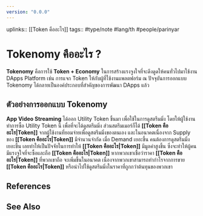 ```yaml
---
version: "0.0.0"
---
```

uplinks:: [[Token คืออะไร]]
tags:: #type/note #lang/th #people/parinyar 
# Tokenomy คืออะไร ?
**Tokenomy** คือการใช้ **Token + Economy** ในการสร้างแรงจูงใจที่จะดึงดูดให้คนทั่วไปมาใช้งาน DApps Platform เช่น การแจก Token ให้กับผู้ที่ใช้งานแพลตฟอร์ม ณ ปัจจุบันการออกแบบ Tokenomy ได้กลายเป็นองค์ประกอบที่สำคัญของการพัฒนา DApps แล้ว
 
## ตัวอย่างการออกแบบ Tokenomy
**App Video Streaming** ได้ออก Utility Token ขึ้นมา เพื่อใช้ในการดูสตรีมมิ่ง โดยให้ผู้ใช้งานทำการซื้อ Utility Token นี้ เพื่อที่จะได้ดูสตรีมมิ่ง ส่วนสตรีมเมอร์ก็ได้ **[[Token คืออะไร|Token]]** จากผู้ใช้งานที่ยอมจ่ายเพื่อดูสตรีมมิ่งของตนเอง และในอนาคตเนื่องจาก Supply ของ **[[Token คืออะไร|Token]]** มีจำนวนจำกัด เมื่อ Demand เยอะขึ้น คนต้องการดูสตรีมมิ่งเยอะขึ้น เลยทำให้เป็นปัจจัยในการทำให้ **[[Token คืออะไร|Token]]** มีมูลค่าสูงขึ้น ซึ่งจะทำให้ผู้คนมีแรงจูใจที่จะซื้อและถือ **[[Token คืออะไร|Token]]** หากพวกเขาเชื่อว่าราคา **[[Token คืออะไร|Token]]** ที่พวกเขาถือ จะเพิ่มขึ้นในอนาคต เนื่องจากพวกเขาสามารถทำกำไรจากการขาย **[[Token คืออะไร|Token]]** หรือนำไปใช้ดูสตรีมมิ่งในราคาที่ถูกกว่าต้นทุนของพวกเขา

## References

## See Also
